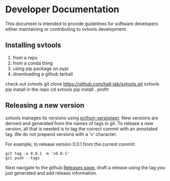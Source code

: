 # Developer Documentation

This document is intended to provide guidelines for software developers either maintaining or 
contributing to svtools development.

## Installing svtools

1. from a repo
1. from a conda thing
1. using pip package on pypi
1. downloading a github tarball
 
check out svtools
 git clone https://github.com/hall-lab/svtools.git svtools
pip install in the repo
 cd svtools
 pip install .
profit

## Releasing a new version

svtools manages its versions using [python-versioneer](https://github.com/warner/python-versioneer). 
New versions are derived and generated from the names of tags in git. To release a new version, all 
that is needed is to tag the correct commit with an annotated tag. We do not prepend versions with a 
'v' character.

For example, to release version 0.0.1 from the current commit:
```
git tag -a 0.0.1 -m 'v0.0.1'
git push --tags
```

Next navigate to the github [Releases page](https://github.com/hall-lab/svtools/releases), draft a 
release using the tag you just generated and add release information.
